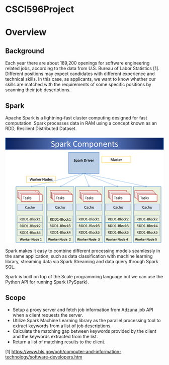 # CSCI596Project

# Overview

## Background
Each year there are about 189,200 openings for software engineering related jobs, according to the data from U.S. Bureau of Labor Statistics [1]. Different positions may expect candidates with different experience and technical skills. In this case, as applicants, we want to know whether our skills are matched with the requirements of some specific positions by scanning their job descriptions. 

## Spark

Apache Spark is a lightning-fast cluster computing designed for fast computation. Spark processes data in RAM using a concept known as an RDD, Resilient Distributed Dataset.

![SparkDiagram](SparkDiagram.png)

Spark makes it easy to combine different processing models seamlessly in the same application, such as data classification with machine learning library, streaming data via Spark Streaming and data query through Spark SQL.

Spark is built on top of the Scale programming language but we can use the Python API for running Spark (PySpark). 


## Scope

- Setup a proxy server and fetch job information from Adzuna job API when a client requests the server. 
- Utilize Spark Machine Learning library as the parallel processing tool to extract keywords from a list of job descriptions. 
- Calculate the matching gap between keywords provided by the client and the keywords extracted from the list.
- Return a list of matching results to the client. 

[1] https://www.bls.gov/ooh/computer-and-information-technology/software-developers.htm
